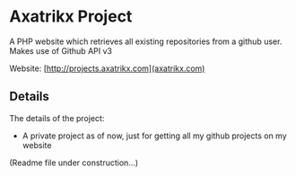 Axatrikx Project
===========

A PHP website which retrieves all existing repositories from a github user.
Makes use of Github API v3

Website: [http://projects.axatrikx.com](axatrikx.com)  

Details
-----------

The details of the project:

* A private project as of now, just for getting all my github projects on my website

(Readme file under construction...)
